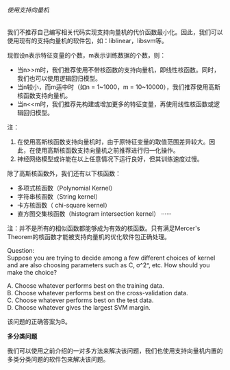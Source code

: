 ###### 使用支持向量机   

我们不推荐自己编写相关代码实现支持向量机的代价函数最小化。因此，我们可以使用现有的支持向量机的软件包，如：liblinear，libsvm等。     

现假设n表示特征变量的个数，m表示训练数据的个数，则：

- 当n>>m时，我们推荐使用不带核函数的支持向量机，即线性核函数。同时，我们也可以使用逻辑回归模型。  
- 当n较小，而m适中时（如n = 1~1000，m = 10~10000），我们推荐使用高斯核函数支持向量机。  
- 当n<<m时，我们推荐先构建或增加更多的特征变量，再使用线性核函数或逻辑回归模型。    

注：  

1. 在使用高斯核函数支持向量机时，由于原特征变量的取值范围差异较大。因此，在使用高斯核函数支持向量机之前推荐进行归一化操作。    
2. 神经网络模型或许能在以上任意情况下运行良好，但其训练速度过慢。

除了高斯核函数外，我们还有以下核函数：   

- 多项式核函数（Polynomial Kernel）
- 字符串核函数（String kernel）
- 卡方核函数（ chi-square kernel）
- 直方图交集核函数（histogram intersection kernel）
······  

注：并不是所有的相似函数都能够成为有效的核函数。只有满足Mercer's Theorem的核函数才能被支持向量机的优化软件包正确处理。  

Question:   
Suppose you are trying to decide among a few different choices of kernel and are also choosing parameters such as C, σ^2^, etc. How should you make the choice?   

A. Choose whatever performs best on the training data.  
B. Choose whatever performs best on the cross-validation data.  
C. Choose whatever performs best on the test data.   
D. Choose whatever gives the largest SVM margin.   

该问题的正确答案为B。

**多分类问题**   

我们可以使用之前介绍的一对多方法来解决该问题，我们也使用支持向量机内置的多类分类问题的软件包来解决该问题。
